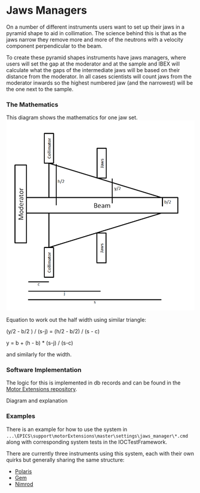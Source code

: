 # Jaws Managers

On a number of different instruments users want to set up their jaws in a pyramid shape to aid in collimation. The science behind this is that as the jaws narrow they remove more and more of the neutrons with a velocity component perpendicular to the beam.

To create these pyramid shapes instruments have jaws managers, where users will set the gap at the moderator and at the sample and IBEX will calculate what the gaps of the intermediate jaws will be based on their distance from the moderator. In all cases scientists will count jaws from the moderator inwards so the highest numbered jaw (and the narrowest) will be the one next to the sample.

### The Mathematics

This diagram shows the mathematics for one jaw set.
 ![Polaris Jaws Diagram](polaris_jaws.png)

Equation to work out the half width using similar triangle:

(y/2 - b/2 ) / (s-j) = (h/2 - b/2) / (s - c)

y = b + (h - b) * (s-j) / (s-c)

and similarly for the width.

### Software Implementation

The logic for this is implemented in db records and can be found in the [Motor Extensions repository](https://github.com/ISISComputingGroup/EPICS-motorExtensions).

Diagram and explanation 

### Examples

There is an example for how to use the system in `...\EPICS\support\motorExtensions\master\settings\jaws_manager\*.cmd` along with corresponding system tests in the IOCTestFramework.

There are currently three instruments using this system, each with their own quirks but generally sharing the same structure:
* [Polaris](Polaris-Jaws)
* [Gem](Gem-Jaws-Manager)
* [Nimrod](Nimrod-Jaws-Manager)
